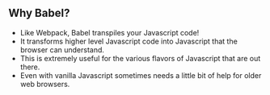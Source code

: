 ## Why Babel?
<!--Borrowed CSS from-->
<!--https://stackoverflow.com/questions/41024596/r-markdown-slides-with-reveal-js-how-to-left-align-list-items-bullets-and-numb-->
<style type="text/css">
  .reveal p {
    text-align: left;
  }
  .reveal ul {
    display: block;
  }
  .reveal ol {
    display: block;
  }  
</style>

* Like Webpack, Babel transpiles your Javascript code!
* It transforms higher level Javascript code into Javascript that the browser can understand.
* This is extremely useful for the various flavors of Javascript that are out there.
* Even with vanilla Javascript sometimes needs a little bit of help for older web browsers.